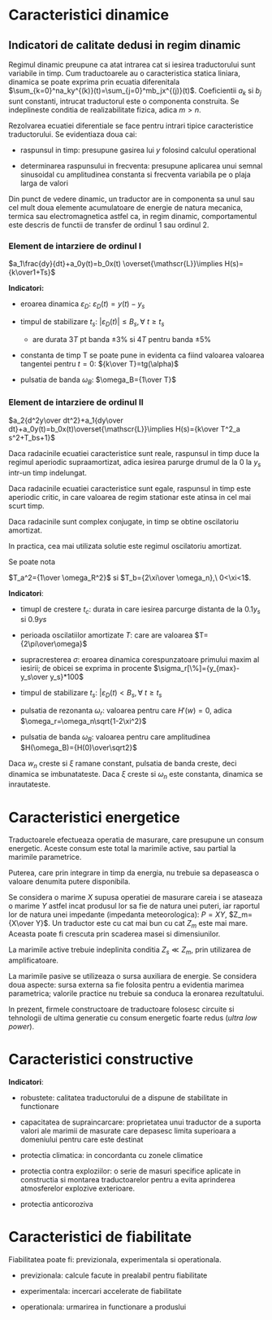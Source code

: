 # Caracteristici dinamice

## Indicatori de calitate dedusi in regim dinamic

Regimul dinamic preupune ca atat intrarea cat si iesirea traductorului sunt variabile in timp. Cum traductoarele au o caracteristica statica liniara, dinamica se poate exprima prin ecuatia diferenitala $\sum_{k=0}^na_ky^{(k)}(t)=\sum_{j=0}^mb_jx^{(j)}(t)$. Coeficientii $a_k$ si $b_j$ sunt constanti, intrucat traductorul este o componenta construita. Se indeplineste conditia de realizabilitate fizica, adica $m>n$.

Rezolvarea ecuatiei diferentiale se face pentru intrari tipice caracteristice traductorului.  Se evidentiaza doua cai:

- raspunsul in timp: presupune gasirea lui $y$ folosind calculul operational 

- determinarea raspunsului in frecventa: presupune aplicarea unui semnal sinusoidal cu amplitudinea constanta si frecventa variabila pe o plaja larga de valori

Din punct de vedere dinamic, un traductor are in componenta sa unul sau cel mult doua elemente acumulatoare de energie de natura mecanica, termica sau electromagnetica astfel ca, in regim dinamic, comportamentul este descris de functii de transfer de ordinul 1 sau ordinul 2.

### Element de intarziere de ordinul I

$a_1\frac{dy}{dt}+a_0y(t)=b_0x(t) \overset{\mathscr{L}}\implies H(s)={k\over1+Ts}$

**Indicatori:**

- eroarea dinamica $\varepsilon_D$: $\varepsilon_D(t)=y(t)-y_s$

- timpul de stabilizare $t_s$: $|\varepsilon_D(t)|\le B_s, \forall\ t\ge t_s$
  
  - are durata $3T$ pt banda ±3% si $4T$ pentru banda ±5%

- constanta de timp T se poate pune in evidenta ca fiind valoarea valoarea tangentei pentru $t=0$: ${k\over T}=tg(\alpha)$

- pulsatia de banda $\omega_B$: $\omega_B={1\over T}$

### Element de intarziere de ordinul II

$a_2{d^2y\over dt^2}+a_1{dy\over dt}+a_0y(t)=b_0x(t)\overset{\mathscr{L}}\implies H(s)={k\over T^2_a s^2+T_bs+1}$

Daca radacinile ecuatiei caracteristice sunt reale, raspunsul in timp duce la regimul aperiodic supraamortizat, adica iesirea parurge drumul de la $0$ la $y_s$ intr-un timp indelungat.

Daca radacinile ecuatiei caracteristice sunt egale, raspunsul in timp este aperiodic critic, in care valoarea de regim stationar este atinsa in cel mai scurt timp.

Daca radacinile sunt complex conjugate, in timp se obtine oscilatoriu amortizat. 

In practica, cea mai utilizata solutie este regimul oscilatoriu amortizat.

Se poate nota

$T_a^2={1\over \omega_R^2}$ si $T_b={2\xi\over \omega_n},\ 0<\xi<1$.

**Indicatori**:

- timupl de crestere $t_c$: durata in care iesirea parcurge distanta de la $0.1y_s$ si $0.9ys$ 

- perioada oscilatiilor amortizate $T$: care are valoarea $T={2\pi\over\omega}$

- supracresterea $\sigma$: eroarea dinamica corespunzatoare primului maxim al iesirii; de obicei se exprima in procente $\sigma_r[\%]={y_{max}-y_s\over y_s}*100$

- timpul de stabilizare $t_s$: $|\varepsilon_D(t)<B_s,\forall\ t\ge t_s$

- pulsatia de rezonanta $\omega_r$: valoarea pentru care $H'(w)=0$, adica $\omega_r=\omega_n\sqrt{1-2\xi^2}$

- pulsatia de banda $\omega_B$: valoarea pentru care amplitudinea $H(\omega_B)={H(0)\over\sqrt2}$

Daca $w_n$ creste si $\xi$ ramane constant, pulsatia de banda creste, deci dinamica se imbunatateste. Daca $\xi$ creste si $\omega_n$ este constanta, dinamica se inrautateste.

# Caracteristici energetice

Traductoarele efectueaza operatia de masurare, care presupune un consum energetic. Aceste consum este total la marimile active, sau partial la marimile parametrice. 

Puterea, care prin integrare in timp da energia, nu trebuie sa depaseasca o valoare denumita putere disponibila. 

Se considera o marime $X$ supusa operatiei de masurare careia i se ataseaza o marime $Y$ astfel incat produsul lor sa fie de natura unei puteri, iar raportul lor de natura unei impedante (impedanta meteorologica): $P=XY$, $Z_m={X\over Y}$. Un traductor este cu cat mai bun cu cat $Z_m$ este mai mare. Aceasta poate fi crescuta prin scaderea masei si dimensiunilor. 

La marimile active trebuie indeplinita conditia $Z_s\ll Z_m$, prin utilizarea de amplificatoare.

La marimile pasive se utilizeaza o sursa auxiliara de energie. Se considera doua aspecte: sursa externa sa fie folosita pentru a evidentia marimea parametrica; valorile practice nu trebuie sa conduca la eronarea rezultatului.

In prezent, firmele constructoare de traductoare folosesc circuite si tehnologii de ultima generatie cu consum energetic foarte redus (*ultra low power*).

# Caracteristici constructive

**Indicatori**:

- robustete: calitatea traductorului de a dispune de stabilitate in functionare 

- capacitatea de supraincarcare: proprietatea unui traductor de a suporta valori ale marimii de masurate care depasesc limita superioara a domeniului pentru care este destinat

- protectia climatica: in concordanta cu zonele climatice 

- protectia contra exploziilor: o serie de masuri specifice aplicate in constructia si montarea traductoarelor pentru a evita aprinderea atmosferelor explozive exterioare.

- protectia anticoroziva

# Caracteristici de fiabilitate

Fiabilitatea poate fi: previzionala, experimentala si operationala.

- previzionala: calcule facute in prealabil pentru fiabilitate

- experimentala: incercari accelerate de fiabilitate 

- operationala: urmarirea in functionare a produslui
